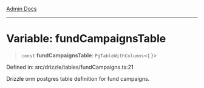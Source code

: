 [Admin Docs](/)

***

# Variable: fundCampaignsTable

> `const` **fundCampaignsTable**: `PgTableWithColumns`\<\{ \}\>

Defined in: src/drizzle/tables/fundCampaigns.ts:21

Drizzle orm postgres table definition for fund campaigns.

